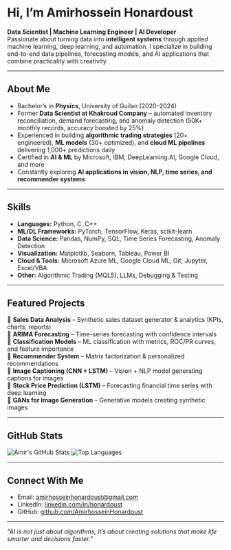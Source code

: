 # Hi, I’m Amirhossein Honardoust  

**Data Scientist | Machine Learning Engineer | AI Developer**  
Passionate about turning data into **intelligent systems** through applied machine learning, deep learning, and automation. I specialize in building end-to-end data pipelines, forecasting models, and AI applications that combine practicality with creativity.  

---

##  About Me  
-  Bachelor’s in **Physics**, University of Guilan (2020–2024)  
-  Former **Data Scientist at Khakroud Company** – automated inventory reconciliation, demand forecasting, and anomaly detection (50K+ monthly records, accuracy boosted by 25%)  
-  Experienced in building **algorithmic trading strategies** (20+ engineered), **ML models** (30+ optimized), and **cloud ML pipelines** delivering 1,000+ predictions daily  
-  Certified in **AI & ML** by Microsoft, IBM, DeepLearning.AI, Google Cloud, and more  
-  Constantly exploring **AI applications in vision, NLP, time series, and recommender systems**  

---

##  Skills  
- **Languages:** Python, C, C++  
- **ML/DL Frameworks:** PyTorch, TensorFlow, Keras, scikit-learn  
- **Data Science:** Pandas, NumPy, SQL, Time Series Forecasting, Anomaly Detection  
- **Visualization:** Matplotlib, Seaborn, Tableau, Power BI  
- **Cloud & Tools:** Microsoft Azure ML, Google Cloud ML, Git, Jupyter, Excel/VBA  
- **Other:** Algorithmic Trading (MQL5), LLMs, Debugging & Testing  

---

##  Featured Projects  
🔹 **Sales Data Analysis** – Synthetic sales dataset generator & analytics (KPIs, charts, reports)  
🔹 **ARIMA Forecasting** – Time-series forecasting with confidence intervals  
🔹 **Classification Models** – ML classification with metrics, ROC/PR curves, and feature importance  
🔹 **Recommender System** – Matrix factorization & personalized recommendations  
🔹 **Image Captioning (CNN + LSTM)** – Vision + NLP model generating captions for images  
🔹 **Stock Price Prediction (LSTM)** – Forecasting financial time series with deep learning  
🔹 **GANs for Image Generation** – Generative models creating synthetic images  

---
 
##  GitHub Stats  
![Amir's GitHub Stats](https://github-readme-stats.vercel.app/api?username=AmirhoseinHonardoust&show_icons=true&theme=tokyonight) 
![Top Languages](https://github-readme-stats.vercel.app/api/top-langs/?username=AmirhoseinHonardoust&layout=compact&theme=tokyonight) 

---

##  Connect With Me  
-  Email: [amirhosseinhonardoust@gmail.com](mailto:amirhosseinhonardoust@gmail.com)  
-  LinkedIn: [linkedin.com/in/honardoust](https://linkedin.com/in/honardoust)  
-  GitHub: [github.com/AmirhosseinHonardoust](https://github.com/AmirhoseinHonardoust)  

---

 *“AI is not just about algorithms, it’s about creating solutions that make life smarter and decisions faster.”*  
